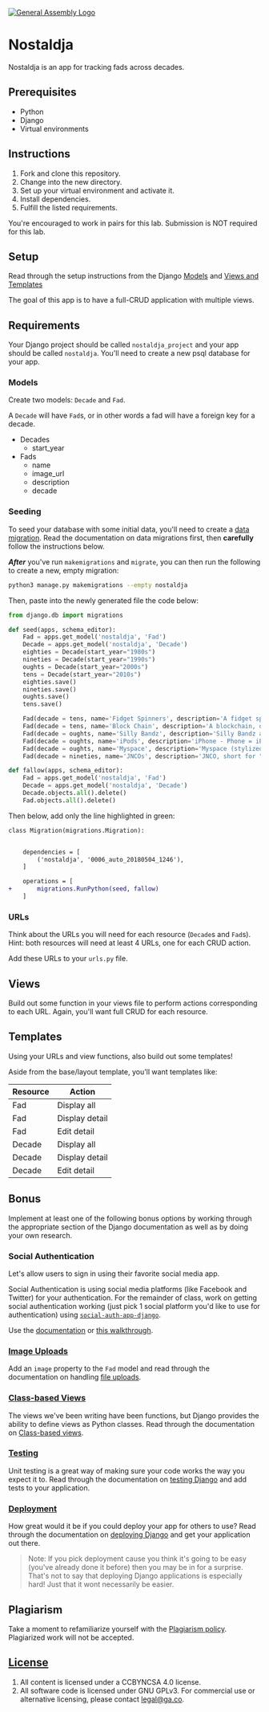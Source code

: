 [![General Assembly Logo](https://camo.githubusercontent.com/1a91b05b8f4d44b5bbfb83abac2b0996d8e26c92/687474703a2f2f692e696d6775722e636f6d2f6b6538555354712e706e67)](https://generalassemb.ly/education/web-development-immersive)

# Nostaldja

Nostaldja is an app for tracking fads across decades.

## Prerequisites

- Python
- Django
- Virtual environments

## Instructions

1. Fork and clone this repository.
1. Change into the new directory.
1. Set up your virtual environment and activate it.
1. Install dependencies.
1. Fulfill the listed requirements.

You're encouraged to work in pairs for this lab. Submission is NOT required for this lab.

## Setup

Read through the setup instructions from the Django
[Models](https://git.generalassemb.ly/dc-wdi-python-django/django-models) and
[Views and Templates](https://git.generalassemb.ly/dc-wdi-python-django/django-views-and-templates)

The goal of this app is to have a full-CRUD application with multiple views.

## Requirements

Your Django project should be called `nostaldja_project` and your app should be
called `nostaldja`. You'll need to create a new psql database for your app.

### Models

Create two models: `Decade` and `Fad`.

A `Decade` will have `Fad`s, or in other words a fad will have a foreign key for
a decade.

- Decades
  - start_year
- Fads
  - name
  - image_url
  - description
  - decade

### Seeding

To seed your database with some initial data, you'll need to create a
[data migration](https://docs.djangoproject.com/en/2.1/topics/migrations/#data-migrations).
Read the documentation on data migrations first, then **carefully** follow the
instructions below.

**_After_** you've run `makemigrations` and `migrate`, you can then run the
following to create a new, empty migration:

```sh
python3 manage.py makemigrations --empty nostaldja
```

Then, paste into the newly generated file the code below:

```py
from django.db import migrations

def seed(apps, schema_editor):
    Fad = apps.get_model('nostaldja', 'Fad')
    Decade = apps.get_model('nostaldja', 'Decade')
    eighties = Decade(start_year="1980s")
    nineties = Decade(start_year="1990s")
    oughts = Decade(start_year="2000s")
    tens = Decade(start_year="2010s")
    eighties.save()
    nineties.save()
    oughts.save()
    tens.save()

    Fad(decade = tens, name='Fidget Spinners', description='A fidget spinner is a toy that consists of a ball bearing in the center of a multi-lobed (typically two or three) flat structure made from metal or plastic designed to spin along its axis with little effort. Fidget spinners became popular toys in April 2017, although similar devices had been invented as early as 1993. ', image_url='https://www.dhresource.com/0x0s/f2-albu-g5-M01-79-07-rBVaJFiuqDSAF3I7AAKBk1FyKy0267.jpg/hand-spinner-fidget-spinner-tri-spinner-diy.jpg').save()
    Fad(decade = tens, name='Block Chain', description='A blockchain, originally block chain, is a continuously growing list of records, called blocks, which are linked and secured using cryptography. Each block typically contains a cryptographic hash of the previous block, a timestamp and transaction data. By design, a blockchain is inherently resistant to modification of the data.', image_url='http://sixpl.com/wp-content/uploads/2017/09/Blockchain-and-Cryptocurrency-Content-Writer.jpg').save()
    Fad(decade = oughts, name='Silly Bandz', description='Silly Bandz are rubber bands made of silicone rubber formed into shapes including animals, objects, numbers, and letters. ', image_url='https://upload.wikimedia.org/wikipedia/commons/thumb/6/69/Silly_Bandz_2009.jpg/2560px-Silly_Bandz_2009.jpg').save()
    Fad(decade = oughts, name='iPods', description='iPhone - Phone = iPod', image_url='https://commons.wikimedia.org/wiki/File:Ipod-touch-1st-gen.jpg').save()
    Fad(decade = oughts, name='Myspace', description='Myspace (stylized as MySpace) is a social networking website offering an interactive, user-submitted network of friends, personal profiles, blogs, groups, photos, music, and videos. Myspace was the largest social networking site in the world, from 2004 to 2010.', image_url='https://us.hellomagazine.com/imagenes/travel/2018012645793/tom-myspace-founder-travel-photographer/0-230-700/myspace-tom-now-t.jpg').save()
    Fad(decade = nineties, name='JNCOs', description='JNCO, short for "Judge None Choose One", is a Los Angeles, California based clothing company specializing in boys\' and men\'s jeans.', image_url='https://img.buzzfeed.com/buzzfeed-static/static/2015-06/23/15/enhanced/webdr08/enhanced-22226-1435087265-4.jpg?downsize=715:*&output-format=auto&output-quality=auto').save()

def fallow(apps, schema_editor):
    Fad = apps.get_model('nostaldja', 'Fad')
    Decade = apps.get_model('nostaldja', 'Decade')
    Decade.objects.all().delete()
    Fad.objects.all().delete()
```

Then below, add only the line highlighted in green:

```diff
class Migration(migrations.Migration):


    dependencies = [
        ('nostaldja', '0006_auto_20180504_1246'),
    ]

    operations = [
+       migrations.RunPython(seed, fallow)
    ]

```

### URLs

Think about the URLs you will need for each resource (`Decade`s and `Fad`s).
Hint: both resources will need at least 4 URLs, one for each CRUD action.

Add these URLs to your `urls.py` file.

## Views

Build out some function in your views file to perform actions corresponding to
each URL. Again, you'll want full CRUD for each resource.

## Templates

Using your URLs and view functions, also build out some templates!

Aside from the base/layout template, you'll want templates like:

| Resource | Action         |
| -------- | -------------- |
| Fad      | Display all    |
| Fad      | Display detail |
| Fad      | Edit detail    |
| Decade   | Display all    |
| Decade   | Display detail |
| Decade   | Edit detail    |

## Bonus

Implement at least one of the following bonus options by working through the
appropriate section of the Django documentation as well as by doing your own
research.

### Social Authentication

Let's allow users to sign in using their favorite social media app.

Social Authentication is using social media platforms (like Facebook and
Twitter) for your authentication. For the remainder of class, work on getting
social authentication working (just pick 1 social platform you'd like to use for authentication) using
[`social-auth-app-django`](https://github.com/python-social-auth/social-app-django).

Use the [documentation](http://python-social-auth.readthedocs.io/en/latest/) or
[this walkthrough](https://simpleisbetterthancomplex.com/tutorial/2016/10/24/how-to-add-social-login-to-django.html).

### [Image Uploads](https://docs.djangoproject.com/en/2.2/topics/http/file-uploads/)

Add an `image` property to the `Fad` model and read through the documentation on
handling
[file uploads](https://docs.djangoproject.com/en/2.2/topics/http/file-uploads/).

### [Class-based Views](https://docs.djangoproject.com/en/2.2/topics/class-based-views/)

The views we've been writing have been functions, but Django provides the
ability to define views as Python classes. Read through the documentation on
[Class-based views](https://docs.djangoproject.com/en/2.2/topics/class-based-views/).

### [Testing](https://docs.djangoproject.com/en/2.2/topics/testing/)

Unit testing is a great way of making sure your code works the way you expect it
to. Read through the documentation on
[testing Django](https://docs.djangoproject.com/en/2.2/topics/testing/) and add
tests to your application.

### [Deployment](https://docs.djangoproject.com/en/2.2/howto/deployment/wsgi/)

How great would it be if you could deploy your app for others to use? Read
through the documentation on
[deploying Django](https://docs.djangoproject.com/en/2.2/howto/deployment/) and
get your application out there.

> Note: If you pick deployment cause you think it's going to be easy (you've
> already done it before) then you may be in for a surprise. That's not to say
> that deploying Django applications is especially hard! Just that it wont
> necessarily be easier.

## Plagiarism

Take a moment to refamiliarize yourself with the
[Plagiarism policy](https://git.generalassemb.ly/DC-WDI/Administrative/blob/master/plagiarism.md).
Plagiarized work will not be accepted.

## [License](LICENSE)

1.  All content is licensed under a CC­BY­NC­SA 4.0 license.
1.  All software code is licensed under GNU GPLv3. For commercial use or
    alternative licensing, please contact legal@ga.co.
